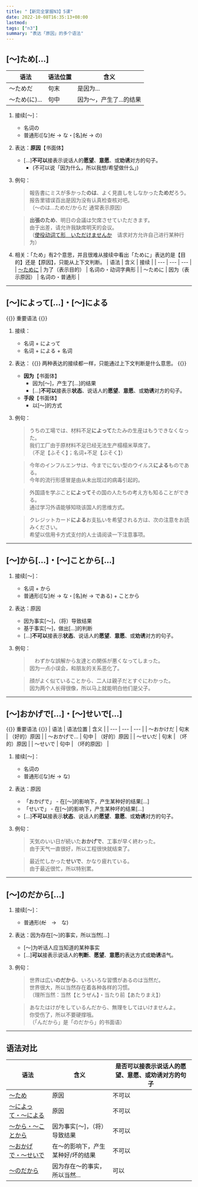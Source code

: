 ```yaml
---
title: "【新完全掌握N3】5课"
date: 2022-10-08T16:35:13+08:00
lastmod: 
tags: ["n3"]
summary: "表达「原因」的多个语法"
---
```


## [〜]ため[...]
| 语法 | 语法位置 | 含义 |
| --- | --- | --- |
| 〜ためだ | 句末 | 是因为... |
| 〜ため(に)... | 句中 | 因为～，产生了...的结果 |

1. 接续[〜]：
    - 名词の
    - 普通形([な]~~だ~~ → な・[名]~~だ~~ → の)
2. 表达：**原因**【书面体】
    - [...]**不可以**接表示说话人的**愿望**、**意愿**、或**劝诱**对方的句子。
        - (不可以说「因为什么，所以我想/希望做什么」)

3. 例句：
    > 報告書にミスが多かった**のは**、よく見直しをしなかった**ためだ**ろう。  
    报告里错误百出是因为没有认真检查核对吧。  
    （〜のは...ためだ/からだ 通常表示原因）

    > **出張のため**、明日の会議は欠席させていただきます。  
    由于出差，请允许我缺席明天的会议。  
    （[使役动词て形　いただけませんか](/minnano/48/#使役动词て形いただけませんか)　请求对方允许自己进行某种行为）

4. 相关：「ため」有2个意思，并且很难从接续中看出「ために」表达的是【目的】还是【原因】，只能从上下文判断。
    | 语法 | 含义 | 接续 |
    | --- | --- | --- |
    | [～ために](/minnano/42/#动词字典形名词のために) | 为了（表示目的） | 名词の・动词字典形 |
    | ～ために | 因为（表示原因） | 名词の・普通形 |

---
## [〜]によって[...]・[〜]による
{{<badge>}}
重要语法
{{</badge>}}
1. 接续：
    - 名词 + によって
    - 名词 + による + 名词
2. 表达：
{{<alert>}}
两种表达的接续都一样，只能通过上下文判断是什么意思。
{{</alert>}}
    - **因为**【书面体】
        - 因为[～]，产生了[...]的结果
        - [...]**不可以**接表示**状态**、说话人的**愿望**、**意愿**、或**劝诱**对方的句子。
    - **手段**【书面体】
        - 以[～]的方式

3. 例句：
    > うちの工場では、材料不足**によって**たたみの生産はもうできなくなった。  
    我们工厂由于原材料不足已经无法生产榻榻米草席了。  
    （不足【ふそく】；名词+不足【ぶそく】）

    > 今年のインフルエンサは、今までにない型のウイルス**による**ものである。  
    今年的流行形感冒是由从未出现过的病毒引起的。

    > 外国語を学ぶこと**によって**その国の人たちの考え方も知ることができる。  
    通过学习外语能够知晓该国人的思维方式。

    > クレジットカード**による**お支払いを希望される方は、次の注意をお読みください。  
    希望以信用卡方式支付的人士请阅读一下注意事项。

---
## [〜]から[...]・[〜]ことから[...]
1. 接续[〜]：
    - 名词 + から
    - 普通形([な]~~だ~~ → な・[名]~~だ~~ → である) + ことから
2. 表达：原因
    - 因为事实[〜]，（将）导致结果
    - 基于事实[〜]，做出[...]的判断
    - [...]**不可以**接表示**状态**、说话人的**愿望**、**意愿**、或**劝诱**对方的句子。

3. 例句：

    >　わずかな誤解から友達との関係が悪くなってしまった。  
    因为一点小误会，和朋友的关系恶化了。

    > 顔がよく似ていることから、二人は親子だとすぐにわかった。  
    因为两个人长得很像，所以马上就能明白他们是父子。

---
## [〜]おかげで[...]・[〜]せいで[...]
{{<alert>}}
重要语法
{{</alert>}}
| 语法 | 语法位置 | 含义 |
| --- | --- | --- |
| 〜おかけだ | 句末 | （好的）原因 |
| 〜おかげで... | 句中 | （好的）原因 |
| 〜せいだ | 句末 | （坏的）原因 |
| 〜せいで | 句中 | （坏的原因） |

1. 接续[〜]：
    - 名词の
    - 普通形([な]~~だ~~ → な)
2. 表达：原因
    - 「おかげで」 - 在[〜]的影响下，产生某种好的结果[...]
    - 「せいで」 - 在[〜]的影响下，产生某种坏的结果[...]
    - [...]**不可以**接表示**状态**、说话人的**愿望**、**意愿**、或**劝诱**对方的句子。
3. 例句： 
    > 天気のいい日が続いた**おかげで**、工事が早く終わった。  
    由于天气一直很好，所以工程很快就结束了。

    > 最近忙しかった**せいで**、かなり疲れている。  
    由于最近很忙，所以特别累。

---
## [〜]のだから[...]
1. 接续[〜]：
    - 普通形(~~だ~~　→　な)
2. 表达：因为存在[〜]的事实，所以当然[...]
    - [〜]为听话人应当知道的某种事实
    - [...]**可以**接表示说话人的**判断**、**愿望**、**意愿**的表达方式或**劝诱**语气。
3. 例句：

    > 世界は広い**のだから**、いろいろな習慣があるのは当然だ。  
    世界很大，所以当然存在着各种各样的习惯。  
    （理所当然：当然【とうぜん】・当たり前【あたりまえ】）

    > あなたはけがをしているんだから、無理をしてはいけませんよ。  
    你受伤了，所以不要硬撑哦。  
    （「んだから」是「のだから」的书面语）

---
## 语法对比
| 语法 | 含义 | 是否可以接表示说话人的愿望、意愿、或劝诱对方的句子 |
| --- | --- | --- |
| [〜ため](/n3/5/#ため) | 原因 | 不可以 |
| [〜によって・〜による](/n3/5/#によってによる) | 原因 | 不可以 |
| [〜から・〜ことから](/n3/5/#からことから) | 因为事实[〜]，（将）导致结果 | 不可以 |
| [〜おかげで・〜せいで](/n3/5/#おかげでせいで) |  在〜的影响下，产生某种好/坏的结果 | 不可以 |
| [〜のだから](/n3/5/#のだから) |  因为存在〜的事实，所以当然...| 可以 |
